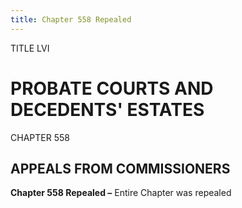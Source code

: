 ```yaml
---
title: Chapter 558 Repealed
---
```


TITLE LVI
                                             
PROBATE COURTS AND DECEDENTS' ESTATES
=====================================

CHAPTER 558
                                             
APPEALS FROM COMMISSIONERS
--------------------------

**Chapter 558 Repealed –** Entire Chapter was repealed
